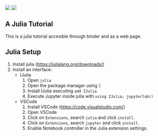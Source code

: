 [![][docs-img]][docs-url]
[![][binder-img]][binder-url]

## A Julia Tutorial

This is a julia tutorial accesible through binder and as a web page.

[docs-img]: https://img.shields.io/badge/docs-latest%20release-blue.svg
[docs-url]: https://erickchacon.github.io/julia-tutorial/

[binder-img]: https://mybinder.org/badge_logo.svg
[binder-url]: https://mybinder.org/v2/gh/ErickChacon/julia-for-statistics/HEAD?filepath=notebooks

## Julia Setup

1. Install julia (https://julialang.org/downloads/)
2. Install an interface:
    - IJulia
        1. Open `julia`
        1. Open the package manager using `]`
        1. Install IJulia executing `add IJulia`
        1. Execute Jupyter inside julia with `using IJulia; jupyterlab()`
    - VSCode
        1. Install VSCode (https://code.visualstudio.com/)
        1. Open VSCode
        1. Click on `Extensions`, search `julia` and click `install`.
        1. Click on `Extensions`, search `jupyter` and click `install`.
        1. Enable Notebook controller in the Julia extension settings.
